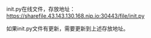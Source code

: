 init.py在线文件，存放地址：https://sharefile.43.143.130.168.nip.io:30443/file/init.py

如果init.py文件有更新，需要更新到上述存放地址。